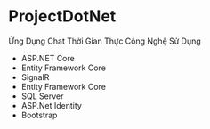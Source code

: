 # ProjectDotNet
Ứng Dụng Chat Thời Gian Thực
Công Nghệ Sử Dụng
+ ASP.NET Core
+ Entity Framework Core
+ SignalR
+ Entity Framework Core
+ SQL Server
+ ASP.Net Identity
+ Bootstrap

  
